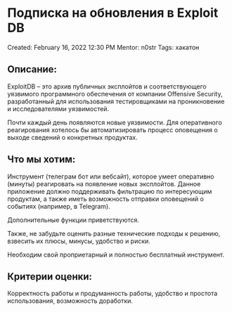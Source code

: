 # Подписка на обновления в Exploit DB

Created: February 16, 2022 12:30 PM
Mentor: n0str
Tags: хакатон

## Описание:

ExploitDB – это архив публичных эксплойтов и соответствующего уязвимого программного обеспечения от компании Offensive Security, разработанный для использования тестировщиками на проникновение и исследователями уязвимостей.

Почти каждый день появляются новые уязвимости. Для оперативного реагирования хотелось бы автоматизировать процесс оповещения о выходе сведений о конкретных продуктах.

## Что мы хотим:

Инструмент (телеграм бот или вебсайт), которое умеет оперативно (минуты) реагировать на появление новых эксплойтов. Данное приложение должно поддерживать фильтрацию по интересующим продуктам, а также иметь возможность отправки оповещений о событиях (например, в Telegram).

Дополнительные функции приветствуются.

Также, не забудьте оценить разные технические подходы к решению, взвесить их плюсы, минусы, удобство и риски.

Необходим свой проприетарный и полностью бесплатный инструмент.

## Критерии оценки:

Корректность работы и продуманность работы, удобство и простота использования, возможность доработки.